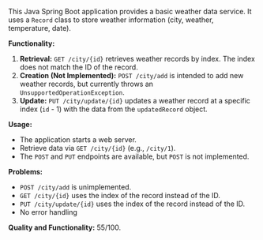 This Java Spring Boot application provides a basic weather data service. It uses a `Record` class to store weather information (city, weather, temperature, date).

**Functionality:**

1.  **Retrieval:** `GET /city/{id}` retrieves weather records by index. The index does not match the ID of the record.
2.  **Creation (Not Implemented):** `POST /city/add` is intended to add new weather records, but currently throws an `UnsupportedOperationException`.
3.  **Update:** `PUT /city/update/{id}` updates a weather record at a specific index (`id` - 1) with the data from the `updatedRecord` object.

**Usage:**

*   The application starts a web server.
*   Retrieve data via `GET /city/{id}` (e.g., `/city/1`).
*   The `POST` and `PUT` endpoints are available, but `POST` is not implemented.

**Problems:**

*   `POST /city/add` is unimplemented.
*   `GET /city/{id}` uses the index of the record instead of the ID.
*   `PUT /city/update/{id}` uses the index of the record instead of the ID.
*   No error handling

**Quality and Functionality:** 55/100.
